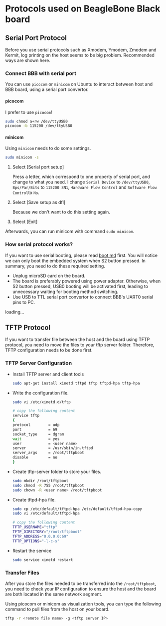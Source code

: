 # Protocols used on BeagleBone Black board

## Serial Port Protocol

Before you use serial protocols such as Xmodem, Ymodem, Zmodem and Kermit, log printing on the host seems to be big problem. Recommended ways are shown here.

### Connect BBB with serial port

You can use `picocom` or `minicom` on Ubuntu to interact between host and BBB board, using a serial port convertor.

#### picocom

I prefer to use `picocom`!

```bash
sudo chmod a+rw /dev/ttyUSB0
picocom -b 115200 /dev/ttyUSB0
```

#### minicom

Using `minicom` needs to do some settings.

```bash
sudo minicom -s
```

1. Select [Serial port setup]

    Press a letter, which correspond to one property of serial port, and change to what you need. I change `Serial Device` to `/dev/ttyUSB0`, `Bps/Par/Bits` to `115200 8N1`, `Hardware Flow Control` and `Software Flow Control`to `No`.

2. Select [Save setup as dfl]

    Because we don't want to do this setting again.

3. Select [Exit]

Afterwards, you can run minicom with command `sudo minicom`.

### How serial protocol works?

If you want to use serial booting, please read [boot.md](../boot/boot.md) first. You will notice we can only boot the embedded system when S2 button pressed. In summary, you need to do these required setting.

- Unplug microSD card on the board.
- The board is preferably powered using power adapter. Otherwise, when S2 button pressed, USB0 booting will be activated first, leading to unnecessary waiting for booting method switching.
- Use USB to TTL serial port convertor to connect BBB's UART0 serial pins to PC.

loading...

## TFTP Protocol

If you want to transfer file between the host and the board using TFTP protocol, you need to move the files to your tftp server folder. Therefore, TFTP configuration needs to be done first.

### TFTP Server Configuration

- Install TFTP server and client tools

    ```bash
    sudo apt-get install xinetd tftpd tftp tftpd-hpa tftp-hpa
    ```

- Write the configuration file.

    ```bash
    sudo vi /etc/xinetd.d/tftp

    # copy the following content
    service tftp
    {
    protocol        = udp
    port            = 69
    socket_type     = dgram
    wait            = yes
    user            = <user name>
    server          = /usr/sbin/in.tftpd
    server_args     = /root/tftpboot
    disable         = no
    }
    ```

- Create tftp-server folder to store your files.

    ```bash
    sudo mkdir /root/tftpboot
    sudo chmod -R 755 /root/tftpboot
    sudo chown -R <user name> /root/tftpboot
    ```

- Create tftpd-hpa file.

    ```bash
    sudo cp /etc/default/tftpd-hpa /etc/default/tftpd-hpa-copy
    sudo vi /etc/default/tftpd-hpa
    
    # copy the following content
    TFTP_USERNAME="tftp"
    TFTP_DIRECTORY="/root/tftpboot"
    TFTP_ADDRESS="0.0.0.0:69"
    TFTP_OPTIONS="-l-c-s"
    ```

- Restart the service

    ```bash
    sudo service xinetd restart
    ```

### Transfer Files

After you store the files needed to be transferred into the `/root/tftpboot`, you need to check your IP configuration to ensure the host and the board are both located in the same network segment.

Using picocom or minicom as visualization tools, you can type the following command to pull files from the host on your board.

```bash
tftp -r <remote file name> -g <tftp server IP>
```
